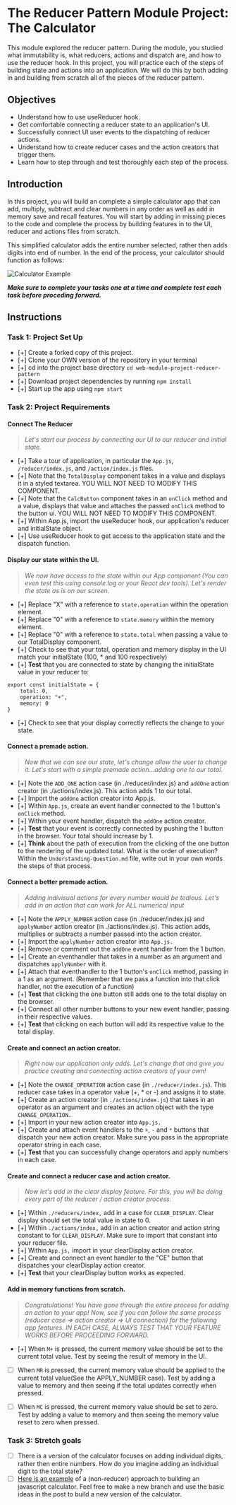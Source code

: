 # The Reducer Pattern Module Project: The Calculator

This module explored the reducer pattern. During the module, you studied what immutability is, what reducers, actions and dispatch are, and how to use the reducer hook. In this project, you will practice each of the steps of building state and actions into an application. We will do this by both adding in and building from scratch all of the pieces of the reducer pattern.

## Objectives
- Understand how to use useReducer hook.
- Get comfortable connecting a reducer state to an application's UI.
- Successfully connect UI user events to the dispatching of reducer actions.
- Understand how to create reducer cases and the action creators that trigger them.
- Learn how to step through and test thoroughly each step of the process.

## Introduction
In this project, you will build an complete a simple calculator app that can add, multiply, subtract and clear numbers in any order as well as add in memory save and recall features. You will start by adding in missing pieces to the code and complete the process by building features in to the UI, reducer and actions files from scratch.

This simplified calculator adds the entire number selected, rather then adds digits into end of number. In the end of the process, your calculator should function as follows:

![Calculator Example](project-goals.gif)

***Make sure to complete your tasks one at a time and complete test each task before proceding forward.***

## Instructions
### Task 1: Project Set Up
* [+] Create a forked copy of this project.
* [+] Clone your OWN version of the repository in your terminal
* [+] cd into the project base directory `cd web-module-project-reducer-pattern`
* [+] Download project dependencies by running `npm install`
* [+] Start up the app using `npm start`

### Task 2: Project Requirements
#### Connect The Reducer
> *Let's start our process by connecting our UI to our reducer and initial state.*
* [+] Take a tour of application, in particular the `App.js`, `/reducer/index.js`, and `/action/index.js` files.
* [+] Note that the `TotalDisplay` component takes in a value and displays it in a styled textarea. YOU WILL NOT NEED TO MODIFY THIS COMPONENT.
* [+] Note that the `CalcButton` component takes in an `onClick` method and a value, displays that value and attaches the passed `onClick` method to the button ui. YOU WILL NOT NEED TO MODIFY THIS COMPONENT.
* [+] Within App.js, import the useReducer hook, our application's reducer and initialState object.
* [+] Use useReducer hook to get access to the application state and the dispatch function.

#### Display our state within the UI.
> *We now have access to the state within our App component (You can even test this using console.log or your React dev tools). Let's render the state as is on our screen.*
* [+] Replace "X" with a reference to `state.operation` within the operation element.
* [+] Replace "0" with a reference to `state.memory` within the memory element.
* [+] Replace "0" with a reference to `state.total` when passing a value to our TotalDisplay component.
* [+] Check to see that your total, operation and memory display in the UI match your initialState (100, * and 100 respectively)
* [+] **Test** that you are connected to state by changing the initialState value in your reducer to:
```
export const initialState = {
    total: 0,
    operation: "+",
    memory: 0
}
```
* [+] Check to see that your display correctly reflects the change to your state.

#### Connect a premade action.
> *Now that we can see our state, let's change allow the user to change it. Let's start with a simple premade action...adding one to our total.*
* [+] Note the `ADD_ONE` action case (in ./reducer/index.js) and `addOne` action creator (in ./actions/index.js). This action adds 1 to our total.
* [+] Import the `addOne` action creator into App.js.
* [+] Within `App.js`, create an event handler connected to the 1 button's `onClick` method.
* [+] Within your event handler, dispatch the `addOne` action creator.
* [+] **Test** that your event is correctly connected by pushing the 1 button in the browser. Your total should increase by 1.
* [+] **Think** about the path of execution from the clicking of the one button to the rendering of the updated total. What is the order of execution? Within the `Understanding-Question.md` file, write out in your own words the steps of that process.


#### Connect a better premade action.
> *Adding indivisual actions for every number would be tedious. Let's add in an action that can work for ALL numerical input*
* [+] Note the `APPLY_NUMBER` action case (in ./reducer/index.js) and `applyNumber` action creator (in ./actions/index.js). This action adds, multiplies or subtracts a number passed into the action creator.
* [+] Import the `applyNumber` action creator into `App.js.`
* [+] Remove or comment out the `addOne` event handler from the 1 button.
* [+] Create an eventhandler that takes in a number as an argument and dispatches `applyNumber` with it.
* [+] Attach that eventhandler to the 1 button's `onClick` method, passing in a 1 as an argument. (Remember that we pass a function into that click handler, not the execution of a function)
* [+] **Test** that clicking the one button still adds one to the total display on the browser.
* [+] Connect all other number buttons to your new event handler, passing in their respective values.
* [+] **Test** that clicking on each button will add its respective value to the total display.

#### Create and connect an action creator.
> *Right now our application only adds. Let's change that and give you practice creating and connecting action creators of your own!*
* [+] Note the `CHANGE_OPERATION` action case (in `./reducer/index.js`). This reducer case takes in a operator value (+, * or -) and assigns it to state.
* [+] Create an action creator (in `./actions/index.js`) that takes in an operator as an argument and creates an action object with the type `CHANGE_OPERATION.`
* [+] Import in your new action creator into `App.js.`
* [+] Create and attach event handlers to the `+`, `-` and `*` buttons that dispatch your new action creator. Make sure you pass in the appropriate operator string in each case.
* [+] **Test** that you can successfully change operators and apply numbers in each case.

#### Create and connect a reducer case and action creator.
> *Now let's add in the clear display feature. For this, you will be doing every part of the reducer / action creator process.*
* [+] Within `./reducers/index,` add in a case for `CLEAR_DISPLAY`. Clear display should set the total value in state to 0.
* [+] Within `./actions/index,` add in an action creator and action string constant to for `CLEAR_DISPLAY`. Make sure to import that constant into your reducer file.
* [+] Within `App.js,` import in your clearDisplay action creator.
* [+] Create and connect an event handler to the "CE" button that dispatches your clearDisplay action creator.
* [+] **Test** that your clearDisplay button works as expected.

#### Add in memory functions from scratch.
> *Congratulations! You have gone through the entire process for adding an action to your app! Now, see if you can follow the same process (reducer case => action creator => UI connection) for the following app features. IN EACH CASE, ALWAYS TEST THAT YOUR FEATURE WORKS BEFORE PROCEEDING FORWARD.*

* [+] When `M+` is pressed, the current memory value should be set to the current total value. Test by seeing the result of memory in the UI.
* [ ] When `MR` is pressed, the current memory value should be applied to the current total value(See the APPLY_NUMBER case). Test by adding a value to memory and then seeing if the total updates correctly when pressed.
* [ ] When `MC` is pressed, the current memory value should be set to zero. Test by adding a value to memory and then seeing the memory value reset to zero when pressed.


### Task 3: Stretch goals
- [ ] There is a version of the calculator focuses on adding individual digits, rather then entire numbers. How do you imagine adding an individual digit to the total state?
- [ ] [Here is an example](https://freshman.tech/calculator/) of a (non-reducer) approach to building an javascript calculator. Feel free to make a new branch and use the basic ideas in the post to build a new version of the calculator.
